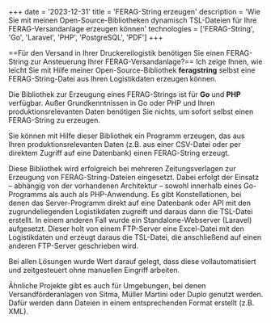 +++
date = '2023-12-31'
title = 'FERAG-String erzeugen'
description = 'Wie Sie mit meinen Open-Source-Bibliotheken dynamisch TSL-Dateien für Ihre FERAG-Versandanlage erzeugen können'
technologies = ['FERAG-String', 'Go', 'Laravel', 'PHP', 'PostgreSQL', 'PDF']
+++

==Für den Versand in Ihrer Druckereilogistik benötigen Sie einen FERAG-String zur Ansteuerung Ihrer FERAG-Versandanlage?== Ich zeige Ihnen, wie leicht Sie mit Hilfe meiner Open-Source-Bibliothek **feragstring** selbst eine FERAG-String-Datei aus Ihren Logistikdaten erzeugen können.

Die Bibliothek zur Erzeugung eines FERAG-Strings ist für **Go** und **PHP** verfügbar. Außer Grundkenntnissen in Go oder PHP und Ihren produktionsrelevanten Daten benötigen Sie nichts, um sofort selbst einen FERAG-String zu erzeugen.

Sie können mit Hilfe dieser Bibliothek ein Programm erzeugen, das aus Ihren produktionsrelevanten Daten (z.B. aus einer CSV-Datei oder per direktem Zugriff auf eine Datenbank) einen FERAG-String erzeugt.

Diese Bibliothek wird erfolgreich bei mehreren Zeitungsverlagen zur Erzeugung von FERAG-String-Dateien eingesetzt. Dabei erfolgt der Einsatz – abhängig von der vorhandenen Architektur – sowohl innerhalb eines Go-Programms als auch als PHP-Anwendung. Es gibt Konstellationen, bei denen das Server-Programm direkt auf eine Datenbank oder API mit den zugrundeliegenden Logistikdaten zugreift und daraus dann die TSL-Datei erstellt. In einem anderen Fall wurde ein Standalone-Webserver (Laravel) aufgesetzt. Dieser holt von einem FTP-Server eine Excel-Datei mit den Logistikdaten und erzeugt daraus die TSL-Datei, die anschließend auf einen anderen FTP-Server geschrieben wird.

Bei allen Lösungen wurde Wert darauf gelegt, dass diese vollautomatisiert und zeitgesteuert ohne manuellen Eingriff arbeiten.

Ähnliche Projekte gibt es auch für Umgebungen, bei denen Versandförderanlagen von Sitma, Müller Martini oder Duplo genutzt werden. Dafür werden dann Dateien in einem entsprechenden Format erstellt (z.B. XML).

